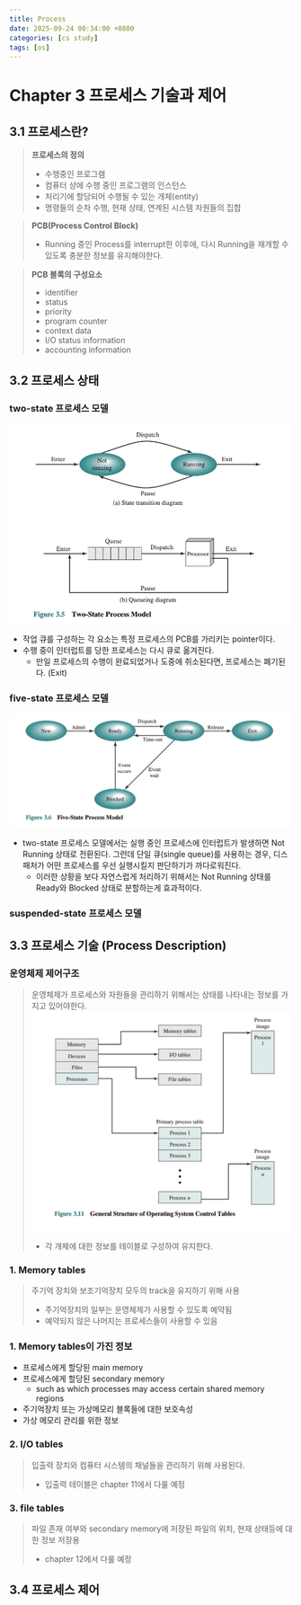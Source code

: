 ```yaml
---
title: Process
date: 2025-09-24 00:34:00 +0800
categories: [cs study]
tags: [os]
---
```


# Chapter 3 프로세스 기술과 제어
 
## 3.1 프로세스란?
> **프로세스의 정의**
> - 수행중인 프로그램
> - 컴퓨터 상에 수행 중인 프로그램의 인스턴스
> - 처리기에 할당되어 수행될 수 있는 개체(entity)
> - 명령들의 순차 수행, 현재 상태, 연계된 시스템 자원들의 집합

> **PCB(Process Control Block)**
> - Running 중인 Process를 interrupt한 이후에, 다시 Running을 재개할 수 있도록 충분한 정보를 유지해야한다.

> **PCB 블록의 구성요소**
> - identifier
> - status
> - priority
> - program counter
> - context data
> - I/O status information
> - accounting information

## 3.2 프로세스 상태

### two-state 프로세스 모델
![alt text](/assets/img/os/two_state_process_model.png)
- 작업 큐를 구성하는 각 요소는 특정 프로세스의 PCB를 가리키는 pointer이다.
- 수행 중이 인터럽트를 당한 프로세스는 다시 큐로 옮겨진다. 
    - 만일 프로세스의 수행이 완료되었거나 도중에 취소된다면, 프로세스는 폐기된다. (Exit)

### five-state 프로세스 모델
![alt text](/assets/img/os/five_state_process_model.png)
- two-state 프로세스 모델에서는 실행 중인 프로세스에 인터럽트가 발생하면 Not Running 상태로 전환된다. 그런데 단일 큐(single queue)를 사용하는 경우, 디스패처가 어떤 프로세스를 우선 실행시킬지 판단하기가 까다로워진다.
    - 이러한 상황을 보다 자연스럽게 처리하기 위해서는 Not Running 상태를 Ready와 Blocked 상태로 분할하는게 효과적이다.

### suspended-state 프로세스 모델

## 3.3 프로세스 기술 (Process Description)

### **운영체제 제어구조**
> 운영체제가 프로세스와 자원들을 관리하기 위해서는 상태를 나타내는 정보를 가지고 있어야한다. 
> ![alt text](/assets/img/os/os_control_tables.png)
>   - 각 개체에 대한 정보를 테이블로 구성하여 유지한다. 

### 1. Memory tables
> 주기억 장치와 보조기억장치 모두의 track을 유지하기 위해 사용
> - 주기억장치의 일부는 운영체제가 사용할 수 있도록 예약됨
> - 예약되지 않은 나머지는 프로세스들이 사용할 수 있음

### 1. Memory tables이 가진 정보
- 프로세스에게 할당된 main memory
- 프로세스에게 할당된 secondary memory 
    - such as which processes may access certain shared memory regions
- 주기억장치 또는 가상메모리 블록들에 대한 보호속성
- 가상 메모리 관리를 위한 정보

### 2. I/O tables
> 입출력 장치와 컴퓨터 시스템의 채널들을 관리하기 위해 사용된다.
> - 입출력 테이블은 chapter 11에서 다룰 예정

### 3. file tables
> 파일 존재 여부와 secondary memory에 저장된 파일의 위치, 현재 상태등에 대한 정보 저장용
> - chapter 12에서 다룰 예정

## 3.4 프로세스 제어 